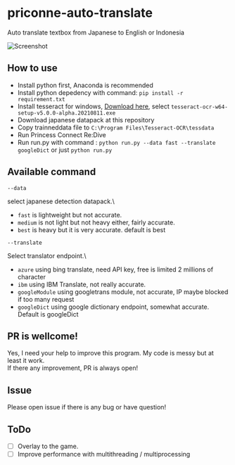 # priconne-auto-translate

Auto translate textbox from Japanese to English or Indonesia

![Screenshot](https://github.com/ajipw/priconne-auto-translate/blob/main/screenshot/ss1.png?raw=true)

## How to use

- Install python first, Anaconda is recommended 
- Install python depedency with command: ```pip install -r requirement.txt```
- Install tesseract for windows, [Download here](https://digi.bib.uni-mannheim.de/tesseract/), select `tesseract-ocr-w64-setup-v5.0.0-alpha.20210811.exe`
- Download japanese datapack at this repository
- Copy trainneddata file to `C:\Program Files\Tesseract-OCR\tessdata`
- Run Princess Connect Re:Dive
- Run run.py with command : `python run.py --data fast --translate googleDict` or just `python run.py`

## Available command

`--data`

select japanese detection datapack.\
- `fast` is lightweight but not accurate.
- `medium` is not light but not heavy either, fairly accurate.
- `best` is heavy but it is very accurate. default is best

`--translate`

Select translator endpoint.\
- `azure` using bing translate, need API key, free is limited 2 millions of character
- `ibm` using IBM Translate, not really accurate.
- `googleModule` using googletrans module, not accurate, IP maybe blocked if too many request
- `googleDict` using google dictionary endpoint, somewhat accurate. Default is googleDict

## PR is wellcome!

Yes, I need your help to improve this program. My code is messy but at least it work.\
If there any improvement, PR is always open!

## Issue

Please open issue if there is any bug or have question!

## ToDo
- [ ] Overlay to the game.
- [ ] Improve performance with multithreading / multiprocessing

